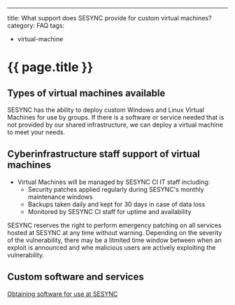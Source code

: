 ---
title: What support does SESYNC provide for custom virtual machines?
category: FAQ
tags:
- virtual-machine

# {{ page.title }}

## Types of virtual machines available

SESYNC has the ability to deploy custom Windows and Linux Virtual Machines for use by groups. 
If there is a software or service needed that is not provided by our shared infrastructure,
we can deploy a virtual machine to meet your needs.


## Cyberinfrastructure staff support of virtual machines

* Virtual Machines will be managed by SESYNC CI IT staff including:
  * Security patches applied regularly during SESYNC's monthly maintenance windows
  * Backups taken daily and kept for 30 days in case of data loss
  * Monitored by SESYNC CI staff for uptime and availability

SESYNC reserves the right to perform emergency patching on all services hosted at SESYNC at any time without warning.
Depending on the severity of the vulnerability, there may be a litmited time window between when an exploit is announced and whe
malicious users are actively exploiting the vulnerability.
  
## Custom software and services

[Obtaining software for use at SESYNC](/blob/master/_posts/2017-12-18-obtaining-software.md)
 



